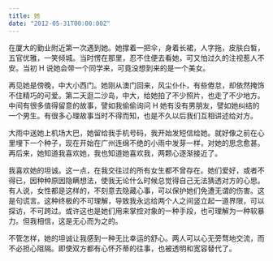```yaml
---
title: 她
date: "2012-05-31T00:00:00Z"
---
```


在厦大的勤业附近第一次遇到她。她撑着一把伞，身着长裙，人字拖，皮肤白皙，五官优雅，一笑倾城。当时愣在那里，忍不住便去看她，可又怕过久的注视惹人不安。当初 H 说她会带一个同学来，可竟没想到来的是一个美女。

再见她是傍晚，中大小西门。她刚从澳门回来，风尘仆仆，有些倦怠，却依然掩饰不住精巧的可爱。第二天逛二沙岛，中大，给她拍了不少照片，也走了不少地方。中间有很多值得留意的故事，譬如我偷偷询问 H 她有没有男朋友，譬如她纠结的一个男生。有很多心理故事当时不得而知，也是不久以后我们互相讲述给对方。

大雨中送她上机场大巴，她留给我手机号码，我开始发短信给她。就好像之前在心里埋下一个种子，现在开始在广州连绵不绝的小雨中发芽一样，对她的思念愈甚。再后来，她知道我喜欢她，我也知道她喜欢我，两颗心逐渐接近了。

我喜欢她的坦诚。这一点，在我交往过的所有女生都不曾存在。她们爱好，或者不得已，因种种原因隐瞒想法，使我无论什么时候总觉得自己无法猜透对方的心思。有人说，女性都是这样的，不刻意去隐藏心事，可以保护她们免遭无谓的伤害。这是句谎言。这种终极的不可理解，导致我永远给两个人之间竖立起一道界限，可以探访，不可跨过。或许这也是她们用来掌控对象的一种手段，也可理解为一种软暴力。但我相信，这是无心而为之的。

不管怎样，她的坦诚让我感到一种无比幸运的舒心。两人可以心无旁骛地交流，而不必担心阻隔。即使双方都有心怀芥蒂的往事，也被透明和宽容替代了。

